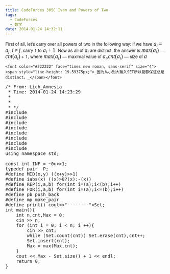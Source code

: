 ```yaml
---
title: CodeForces 305C Ivan and Powers of Two
tags:
  - CodeForces
  - 数学
date: 2014-01-24 14:32:11
---
```


<span style="color: rgb(34, 34, 34); font-family: 'Helvetica Neue', Helvetica, Arial, sans-serif; font-size: 14px; line-height: 19.59375px;">First of all, let&#39;s carry over all powers of two in the following way: if we have </span><span class="tex-span" style="font-size: 18px; font-family: 'times new roman', sans-serif; color: rgb(34, 34, 34); line-height: 19.59375px;">_a_<span class="lower-index" style="font-size: 13px; line-height: 0; position: relative; vertical-align: baseline; bottom: -0.25em;">_i_</span>&thinsp;=&thinsp;_a_<span class="lower-index" style="font-size: 13px; line-height: 0; position: relative; vertical-align: baseline; bottom: -0.25em;">_j_</span></span><span style="color: rgb(34, 34, 34); font-family: 'Helvetica Neue', Helvetica, Arial, sans-serif; font-size: 14px; line-height: 19.59375px;">, </span><span class="tex-span" style="font-size: 18px; font-family: 'times new roman', sans-serif; color: rgb(34, 34, 34); line-height: 19.59375px;">_i_&thinsp;&ne;&thinsp;_j_</span><span style="color: rgb(34, 34, 34); font-family: 'Helvetica Neue', Helvetica, Arial, sans-serif; font-size: 14px; line-height: 19.59375px;">, carry 1 to </span><span class="tex-span" style="font-size: 18px; font-family: 'times new roman', sans-serif; color: rgb(34, 34, 34); line-height: 19.59375px;">_a_<span class="lower-index" style="font-size: 13px; line-height: 0; position: relative; vertical-align: baseline; bottom: -0.25em;">_i_</span>&thinsp;+&thinsp;1</span><span style="color: rgb(34, 34, 34); font-family: 'Helvetica Neue', Helvetica, Arial, sans-serif; font-size: 14px; line-height: 19.59375px;">. Now as all of </span><span class="tex-span" style="font-size: 18px; font-family: 'times new roman', sans-serif; color: rgb(34, 34, 34); line-height: 19.59375px;">_a_<span class="lower-index" style="font-size: 13px; line-height: 0; position: relative; vertical-align: baseline; bottom: -0.25em;">_i_</span></span><span style="color: rgb(34, 34, 34); font-family: 'Helvetica Neue', Helvetica, Arial, sans-serif; font-size: 14px; line-height: 19.59375px;"> are distinct, the answer is </span><span class="tex-span" style="font-size: 18px; font-family: 'times new roman', sans-serif; color: rgb(34, 34, 34); line-height: 19.59375px;">_max_(_a_<span class="lower-index" style="font-size: 13px; line-height: 0; position: relative; vertical-align: baseline; bottom: -0.25em;">_i_</span>)</span><span style="color: rgb(34, 34, 34); font-family: 'Helvetica Neue', Helvetica, Arial, sans-serif; font-size: 14px; line-height: 19.59375px;"> &mdash; </span><span class="tex-span" style="font-size: 18px; font-family: 'times new roman', sans-serif; color: rgb(34, 34, 34); line-height: 19.59375px;">_cnt_(_a_<span class="lower-index" style="font-size: 13px; line-height: 0; position: relative; vertical-align: baseline; bottom: -0.25em;">_i_</span>)</span><span style="color: rgb(34, 34, 34); font-family: 'Helvetica Neue', Helvetica, Arial, sans-serif; font-size: 14px; line-height: 19.59375px;"> + 1, where </span><span class="tex-span" style="font-size: 18px; font-family: 'times new roman', sans-serif; color: rgb(34, 34, 34); line-height: 19.59375px;">_max_(_a_<span class="lower-index" style="font-size: 13px; line-height: 0; position: relative; vertical-align: baseline; bottom: -0.25em;">_i_</span>)</span><span style="color: rgb(34, 34, 34); font-family: 'Helvetica Neue', Helvetica, Arial, sans-serif; font-size: 14px; line-height: 19.59375px;"> &mdash; maximal value of </span><span class="tex-span" style="font-size: 18px; font-family: 'times new roman', sans-serif; color: rgb(34, 34, 34); line-height: 19.59375px;">_a_<span class="lower-index" style="font-size: 13px; line-height: 0; position: relative; vertical-align: baseline; bottom: -0.25em;">_i_</span></span><span style="color: rgb(34, 34, 34); font-family: 'Helvetica Neue', Helvetica, Arial, sans-serif; font-size: 14px; line-height: 19.59375px;">,</span><span class="tex-span" style="font-size: 18px; font-family: 'times new roman', sans-serif; color: rgb(34, 34, 34); line-height: 19.59375px;">_cnt_(_a_<span class="lower-index" style="font-size: 13px; line-height: 0; position: relative; vertical-align: baseline; bottom: -0.25em;">_i_</span>)</span><span style="color: rgb(34, 34, 34); font-family: 'Helvetica Neue', Helvetica, Arial, sans-serif; font-size: 14px; line-height: 19.59375px;"> &mdash; size of </span><span class="tex-span" style="font-size: 18px; font-family: 'times new roman', sans-serif; color: rgb(34, 34, 34); line-height: 19.59375px;">_a_</span>

	 

	<font color="#222222" face="times new roman, sans-serif" size="4"><span style="line-height: 19.59375px;">_因为从小到大输入SET所以能够保证总是distinct。_</span></font>

<pre class="brush:cpp">
/* From: Lich_Amnesia
 * Time: 2014-01-24 14:23:29
 *
 *
 * */
#include <iostream>
#include <cstdio>
#include <algorithm>
#include <cstring>
#include <cmath>
#include <queue>
#include <set>
#include <vector>
using namespace std;

const int INF = ~0u>>1;
typedef pair <int,int> P;
#define MID(x,y) ((x+y)>>1)
#define iabs(x) ((x)>0?(x):-(x))
#define REP(i,a,b) for(int i=(a);i<(b);i++)
#define FOR(i,a,b) for(int i=(a);i<=(b);i++)
#define pb push_back
#define mp make_pair
#define print() cout<<"--------"<<endl

set<int>Set;
int main(){
	int n,cnt,Max = 0;
	cin >> n;
	for (int i = 0; i < n; i ++){
		cin >> cnt;
		while (Set.count(cnt)) Set.erase(cnt),cnt++;
		Set.insert(cnt);
		Max = max(Max,cnt);
	}
	cout << Max - Set.size() + 1 << endl;
	return 0;
}
</pre>

	 